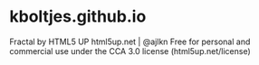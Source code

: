 # kboltjes.github.io

Fractal by HTML5 UP
html5up.net | @ajlkn
Free for personal and commercial use under the CCA 3.0 license (html5up.net/license)
